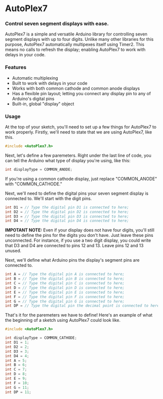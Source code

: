 # AutoPlex7
### Control seven segment displays with ease.

AutoPlex7 is a simple and versatile Arduino library for controlling seven segment displays with up to four digits. Unlike many other libraries for this purpose, AutoPlex7 automatically multipexes itself using Timer2. This means no calls to refresh the display; enabling AutoPlex7 to work with delays in your code.

### Features
- Automatic multiplexing
- Built to work with delays in your code
- Works with both common cathode and common anode displays
- Has a flexible pin layout; letting you connect any display pin to any of Arduino's digital pins
- Built-in, global "display" object

### Usage
At the top of your sketch, you'll need to set up a few things for AutoPlex7 to work properly. Firstly, we'll need to state that we are using AutoPlex7, like this.
```C++
#include <AutoPlex7.h>
```
Next, let's define a few paremeters. Right under the last line of code, you can tell the Arduino what type of display you're using, like this:
```C++
int displayType = COMMON_ANODE;
```
If you're using a common cathode display, just replace "COMMON_ANODE" with "COMMON_CATHODE."

Next, we'll need to define the digital pins your seven segment display is connected to. We'll start with the digit pins.
```C++
int D1 = // Type the digital pin D1 is connected to here;
int D2 = // Type the digital pin D2 is connected to here;
int D3 = // Type the digital pin D3 is connected to here;
int D4 = // Type the digital pin D4 is connected to here;
```
**IMPOTANT NOTE:** Even if your display does not have four digits, you'll still need to define the pins for the digits you don't have. Just leave these pins unconnected. For instance, if you use a two digit display, you could write that D3 and D4 are connected to pins 12 and 13. Leave pins 12 and 13 unused.

Next, we'll define what Arduino pins the display's segment pins are connected to.
```C++
int A = // Type the digital pin A is connected to here;
int B = // Type the digital pin B is connected to here;
int C = // Type the digital pin C is connected to here;
int D = // Type the digital pin D is connected to here;
int E = // Type the digital pin E is connected to here;
int F = // Type the digital pin F is connected to here;
int G = // Type the digital pin G is connected to here;
int DP = // Type the digital pin the decimal point is connected to here;
```
That's it for the paremeters we have to define! Here's an example of what the beginning of a sketch using AutoPlex7 could look like.
```C++
#include <AutoPlex7.h>

int displayType = COMMON_CATHODE;
int D1 = 1;
int D2 = 2;
int D3 = 3;
int D4 = 4;
int A = 5;
int B = 6;
int C = 7;
int D = 8;
int E = 9;
int F = 10;
int G = 11;
int DP = 11;
```
